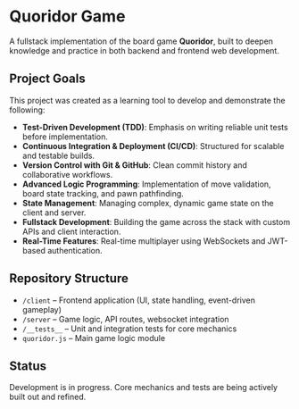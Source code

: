 # Quoridor Game

A fullstack implementation of the board game **Quoridor**, built to deepen knowledge and practice in both backend and frontend web development.

## Project Goals

This project was created as a learning tool to develop and demonstrate the following:

- **Test-Driven Development (TDD)**: Emphasis on writing reliable unit tests before implementation.
- **Continuous Integration & Deployment (CI/CD)**: Structured for scalable and testable builds.
- **Version Control with Git & GitHub**: Clean commit history and collaborative workflows.
- **Advanced Logic Programming**: Implementation of move validation, board state tracking, and pawn pathfinding.
- **State Management**: Managing complex, dynamic game state on the client and server.
- **Fullstack Development**: Building the game across the stack with custom APIs and client interaction.
- **Real-Time Features**: Real-time multiplayer using WebSockets and JWT-based authentication.

## Repository Structure

- `/client` – Frontend application (UI, state handling, event-driven gameplay)
- `/server` – Game logic, API routes, websocket integration
- `/__tests__` – Unit and integration tests for core mechanics
- `quoridor.js` – Main game logic module

## Status

Development is in progress. Core mechanics and tests are being actively built out and refined.
